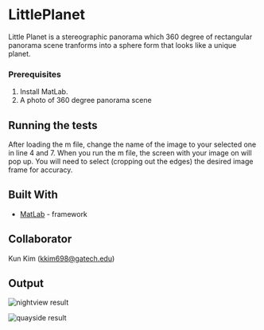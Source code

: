 # LittlePlanet

Little Planet is a stereographic panorama which 360 degree of rectangular panorama scene tranforms into a sphere form that looks like a unique planet. 

### Prerequisites

1) Install MatLab.
2) A photo of 360 degree panorama scene

## Running the tests

After loading the m file, change the name of the image to your selected one in line 4 and 7. 
When you run the m file, the screen with your image on will pop up.
You will need to select (cropping out the edges) the desired image frame for accuracy.

## Built With

* [MatLab](https://www.mathworks.com/products/matlab.html) - framework

## Collaborator

Kun Kim (kkim698@gatech.edu)

## Output

![nightview result](https://user-images.githubusercontent.com/31485226/58988748-59143080-87b0-11e9-9503-fbd5db228c18.png)

![quayside result](https://user-images.githubusercontent.com/31485226/59004973-b37db300-87e9-11e9-89cd-8509b40df07d.png)


